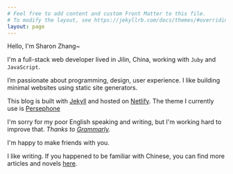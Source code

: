 ```yaml
---
# Feel free to add content and custom Front Matter to this file.
# To modify the layout, see https://jekyllrb.com/docs/themes/#overriding-theme-defaults
layout: page
---
```


Hello, I'm Sharon Zhang~

I'm a full-stack web developer lived in Jilin, China, working with `Juby` and `JavaScript`.

 I’m passionate about programming, design, user experience. I like building minimal websites using static site generators.

This blog is built with [Jekyll](https://jekyllrb.com/) and hosted on [Netlify](https://www.netlify.com/). The theme I currently use is [Persephone](https://github.com/erlzhang/jekyll-theme-persephone)

I'm sorry for my poor English speaking and writing, but I'm working hard to improve that. *Thanks to [Grammarly](https://grammarly.com).*

I'm happy to make friends with you.

I like writing. If you happened to be familiar with Chinese, you can find more articles and novels [here](https://erl.im).
